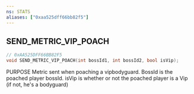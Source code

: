 ```yaml
---
ns: STATS
aliases: ["0xaa525dff66bb82f5"]
---
```

## SEND_METRIC_VIP_POACH

```c
// 0xAA525DFF66BB82F5
void SEND_METRIC_VIP_POACH(int bossId1, int bossId2, bool isVip);
```

PURPOSE Metric sent when poaching a vipbodyguard. BossId is the poached player bossId. isVip is whether or not the poached player is a Vip (if not, he's a bodyguard)

